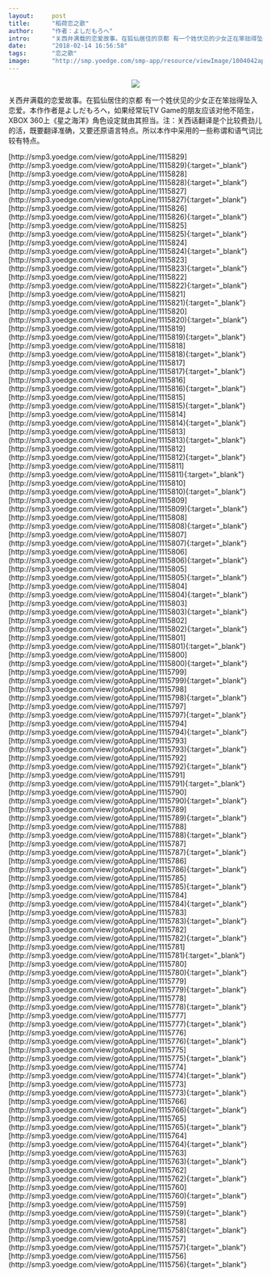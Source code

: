 ```yaml
---
layout:     post
title:      "稻荷恋之歌"
author:     "作者：よしだもろへ"
intro:      "关西弁满载的恋爱故事。在狐仙居住的京都 有一个姓伏见的少女正在笨拙得坠入恋爱。本作作者是よしだもろへ，如果经常玩TV Game的朋友应该对他不陌生，XBOX 360上《星之海洋》角色设定就由其担当。注：关西话翻译是个比较费劲儿的活，既要翻译准确，又要还原语言特点。所以本作中采用的一些称谓和语气词比较有特点。"
date:       "2018-02-14 16:56:58"
tags:       "恋之歌"
image:      "http://smp.yoedge.com/smp-app/resource/viewImage/1004042appline.png"
---
```

<div style="text-align: center">
<p><img src="http://smp.yoedge.com/smp-app/resource/viewImage/1004042appline.png"/></p>
</div>
<p class="post-meta">
<span>关西弁满载的恋爱故事。在狐仙居住的京都 有一个姓伏见的少女正在笨拙得坠入恋爱。本作作者是よしだもろへ，如果经常玩TV Game的朋友应该对他不陌生，XBOX 360上《星之海洋》角色设定就由其担当。注：关西话翻译是个比较费劲儿的活，既要翻译准确，又要还原语言特点。所以本作中采用的一些称谓和语气词比较有特点。</span>
</p>
[http://smp3.yoedge.com/view/gotoAppLine/1115829](http://smp3.yoedge.com/view/gotoAppLine/1115829){:target="_blank"}
[http://smp3.yoedge.com/view/gotoAppLine/1115828](http://smp3.yoedge.com/view/gotoAppLine/1115828){:target="_blank"}
[http://smp3.yoedge.com/view/gotoAppLine/1115827](http://smp3.yoedge.com/view/gotoAppLine/1115827){:target="_blank"}
[http://smp3.yoedge.com/view/gotoAppLine/1115826](http://smp3.yoedge.com/view/gotoAppLine/1115826){:target="_blank"}
[http://smp3.yoedge.com/view/gotoAppLine/1115825](http://smp3.yoedge.com/view/gotoAppLine/1115825){:target="_blank"}
[http://smp3.yoedge.com/view/gotoAppLine/1115824](http://smp3.yoedge.com/view/gotoAppLine/1115824){:target="_blank"}
[http://smp3.yoedge.com/view/gotoAppLine/1115823](http://smp3.yoedge.com/view/gotoAppLine/1115823){:target="_blank"}
[http://smp3.yoedge.com/view/gotoAppLine/1115822](http://smp3.yoedge.com/view/gotoAppLine/1115822){:target="_blank"}
[http://smp3.yoedge.com/view/gotoAppLine/1115821](http://smp3.yoedge.com/view/gotoAppLine/1115821){:target="_blank"}
[http://smp3.yoedge.com/view/gotoAppLine/1115820](http://smp3.yoedge.com/view/gotoAppLine/1115820){:target="_blank"}
[http://smp3.yoedge.com/view/gotoAppLine/1115819](http://smp3.yoedge.com/view/gotoAppLine/1115819){:target="_blank"}
[http://smp3.yoedge.com/view/gotoAppLine/1115818](http://smp3.yoedge.com/view/gotoAppLine/1115818){:target="_blank"}
[http://smp3.yoedge.com/view/gotoAppLine/1115817](http://smp3.yoedge.com/view/gotoAppLine/1115817){:target="_blank"}
[http://smp3.yoedge.com/view/gotoAppLine/1115816](http://smp3.yoedge.com/view/gotoAppLine/1115816){:target="_blank"}
[http://smp3.yoedge.com/view/gotoAppLine/1115815](http://smp3.yoedge.com/view/gotoAppLine/1115815){:target="_blank"}
[http://smp3.yoedge.com/view/gotoAppLine/1115814](http://smp3.yoedge.com/view/gotoAppLine/1115814){:target="_blank"}
[http://smp3.yoedge.com/view/gotoAppLine/1115813](http://smp3.yoedge.com/view/gotoAppLine/1115813){:target="_blank"}
[http://smp3.yoedge.com/view/gotoAppLine/1115812](http://smp3.yoedge.com/view/gotoAppLine/1115812){:target="_blank"}
[http://smp3.yoedge.com/view/gotoAppLine/1115811](http://smp3.yoedge.com/view/gotoAppLine/1115811){:target="_blank"}
[http://smp3.yoedge.com/view/gotoAppLine/1115810](http://smp3.yoedge.com/view/gotoAppLine/1115810){:target="_blank"}
[http://smp3.yoedge.com/view/gotoAppLine/1115809](http://smp3.yoedge.com/view/gotoAppLine/1115809){:target="_blank"}
[http://smp3.yoedge.com/view/gotoAppLine/1115808](http://smp3.yoedge.com/view/gotoAppLine/1115808){:target="_blank"}
[http://smp3.yoedge.com/view/gotoAppLine/1115807](http://smp3.yoedge.com/view/gotoAppLine/1115807){:target="_blank"}
[http://smp3.yoedge.com/view/gotoAppLine/1115806](http://smp3.yoedge.com/view/gotoAppLine/1115806){:target="_blank"}
[http://smp3.yoedge.com/view/gotoAppLine/1115805](http://smp3.yoedge.com/view/gotoAppLine/1115805){:target="_blank"}
[http://smp3.yoedge.com/view/gotoAppLine/1115804](http://smp3.yoedge.com/view/gotoAppLine/1115804){:target="_blank"}
[http://smp3.yoedge.com/view/gotoAppLine/1115803](http://smp3.yoedge.com/view/gotoAppLine/1115803){:target="_blank"}
[http://smp3.yoedge.com/view/gotoAppLine/1115802](http://smp3.yoedge.com/view/gotoAppLine/1115802){:target="_blank"}
[http://smp3.yoedge.com/view/gotoAppLine/1115801](http://smp3.yoedge.com/view/gotoAppLine/1115801){:target="_blank"}
[http://smp3.yoedge.com/view/gotoAppLine/1115800](http://smp3.yoedge.com/view/gotoAppLine/1115800){:target="_blank"}
[http://smp3.yoedge.com/view/gotoAppLine/1115799](http://smp3.yoedge.com/view/gotoAppLine/1115799){:target="_blank"}
[http://smp3.yoedge.com/view/gotoAppLine/1115798](http://smp3.yoedge.com/view/gotoAppLine/1115798){:target="_blank"}
[http://smp3.yoedge.com/view/gotoAppLine/1115797](http://smp3.yoedge.com/view/gotoAppLine/1115797){:target="_blank"}
[http://smp3.yoedge.com/view/gotoAppLine/1115794](http://smp3.yoedge.com/view/gotoAppLine/1115794){:target="_blank"}
[http://smp3.yoedge.com/view/gotoAppLine/1115793](http://smp3.yoedge.com/view/gotoAppLine/1115793){:target="_blank"}
[http://smp3.yoedge.com/view/gotoAppLine/1115792](http://smp3.yoedge.com/view/gotoAppLine/1115792){:target="_blank"}
[http://smp3.yoedge.com/view/gotoAppLine/1115791](http://smp3.yoedge.com/view/gotoAppLine/1115791){:target="_blank"}
[http://smp3.yoedge.com/view/gotoAppLine/1115790](http://smp3.yoedge.com/view/gotoAppLine/1115790){:target="_blank"}
[http://smp3.yoedge.com/view/gotoAppLine/1115789](http://smp3.yoedge.com/view/gotoAppLine/1115789){:target="_blank"}
[http://smp3.yoedge.com/view/gotoAppLine/1115788](http://smp3.yoedge.com/view/gotoAppLine/1115788){:target="_blank"}
[http://smp3.yoedge.com/view/gotoAppLine/1115787](http://smp3.yoedge.com/view/gotoAppLine/1115787){:target="_blank"}
[http://smp3.yoedge.com/view/gotoAppLine/1115786](http://smp3.yoedge.com/view/gotoAppLine/1115786){:target="_blank"}
[http://smp3.yoedge.com/view/gotoAppLine/1115785](http://smp3.yoedge.com/view/gotoAppLine/1115785){:target="_blank"}
[http://smp3.yoedge.com/view/gotoAppLine/1115784](http://smp3.yoedge.com/view/gotoAppLine/1115784){:target="_blank"}
[http://smp3.yoedge.com/view/gotoAppLine/1115783](http://smp3.yoedge.com/view/gotoAppLine/1115783){:target="_blank"}
[http://smp3.yoedge.com/view/gotoAppLine/1115782](http://smp3.yoedge.com/view/gotoAppLine/1115782){:target="_blank"}
[http://smp3.yoedge.com/view/gotoAppLine/1115781](http://smp3.yoedge.com/view/gotoAppLine/1115781){:target="_blank"}
[http://smp3.yoedge.com/view/gotoAppLine/1115780](http://smp3.yoedge.com/view/gotoAppLine/1115780){:target="_blank"}
[http://smp3.yoedge.com/view/gotoAppLine/1115779](http://smp3.yoedge.com/view/gotoAppLine/1115779){:target="_blank"}
[http://smp3.yoedge.com/view/gotoAppLine/1115778](http://smp3.yoedge.com/view/gotoAppLine/1115778){:target="_blank"}
[http://smp3.yoedge.com/view/gotoAppLine/1115777](http://smp3.yoedge.com/view/gotoAppLine/1115777){:target="_blank"}
[http://smp3.yoedge.com/view/gotoAppLine/1115776](http://smp3.yoedge.com/view/gotoAppLine/1115776){:target="_blank"}
[http://smp3.yoedge.com/view/gotoAppLine/1115775](http://smp3.yoedge.com/view/gotoAppLine/1115775){:target="_blank"}
[http://smp3.yoedge.com/view/gotoAppLine/1115774](http://smp3.yoedge.com/view/gotoAppLine/1115774){:target="_blank"}
[http://smp3.yoedge.com/view/gotoAppLine/1115773](http://smp3.yoedge.com/view/gotoAppLine/1115773){:target="_blank"}
[http://smp3.yoedge.com/view/gotoAppLine/1115766](http://smp3.yoedge.com/view/gotoAppLine/1115766){:target="_blank"}
[http://smp3.yoedge.com/view/gotoAppLine/1115765](http://smp3.yoedge.com/view/gotoAppLine/1115765){:target="_blank"}
[http://smp3.yoedge.com/view/gotoAppLine/1115764](http://smp3.yoedge.com/view/gotoAppLine/1115764){:target="_blank"}
[http://smp3.yoedge.com/view/gotoAppLine/1115763](http://smp3.yoedge.com/view/gotoAppLine/1115763){:target="_blank"}
[http://smp3.yoedge.com/view/gotoAppLine/1115762](http://smp3.yoedge.com/view/gotoAppLine/1115762){:target="_blank"}
[http://smp3.yoedge.com/view/gotoAppLine/1115760](http://smp3.yoedge.com/view/gotoAppLine/1115760){:target="_blank"}
[http://smp3.yoedge.com/view/gotoAppLine/1115759](http://smp3.yoedge.com/view/gotoAppLine/1115759){:target="_blank"}
[http://smp3.yoedge.com/view/gotoAppLine/1115758](http://smp3.yoedge.com/view/gotoAppLine/1115758){:target="_blank"}
[http://smp3.yoedge.com/view/gotoAppLine/1115757](http://smp3.yoedge.com/view/gotoAppLine/1115757){:target="_blank"}
[http://smp3.yoedge.com/view/gotoAppLine/1115756](http://smp3.yoedge.com/view/gotoAppLine/1115756){:target="_blank"}


